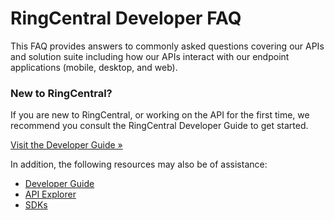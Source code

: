 # RingCentral Developer FAQ

This FAQ provides answers to commonly asked questions covering our APIs and solution suite including how our APIs interact with our endpoint applications (mobile, desktop, and web).

### New to RingCentral?

If you are new to RingCentral, or working on the API for the first time, we recommend you consult the RingCentral Developer Guide to get started.

[Visit the Developer Guide &raquo;](https://developers.ringcentral.com/guide/getting-started/")

In addition, the following resources may also be of assistance:

* [Developer Guide](https://developers.ringcentral.com/guide/)
* [API Explorer](https://developers.ringcentral.com/api-reference/)
* [SDKs](https://developers.ringcentral.com/library/sdks.html)

